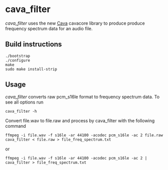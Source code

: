 # cava_filter

*cava_filter* uses the new [Cava](https://github.com/karlstav/cava)
cavacore library to produce produce frequency spectrum data for an audio file.

## Build instructions

```
./bootstrap
./configure
make
sudo make install-strip
```

## Usage

*cava_filter* converts raw pcm_s16le format to frequency spectrum data. To
see all options run
```
cava_filter -h
```
Convert file.wav to file.raw and process by cava_filter with the following
command
```
ffmpeg -i file.wav -f s16le -ar 44100 -acodec pcm_s16le -ac 2 file.raw
cava_filter < file.raw > file_freq_spectrum.txt
```
or
```
ffmpeg -i file.wav -f s16le -ar 44100 -acodec pcm_s16le -ac 2 | cava_filter > file_freq_spectrum.txt
```


